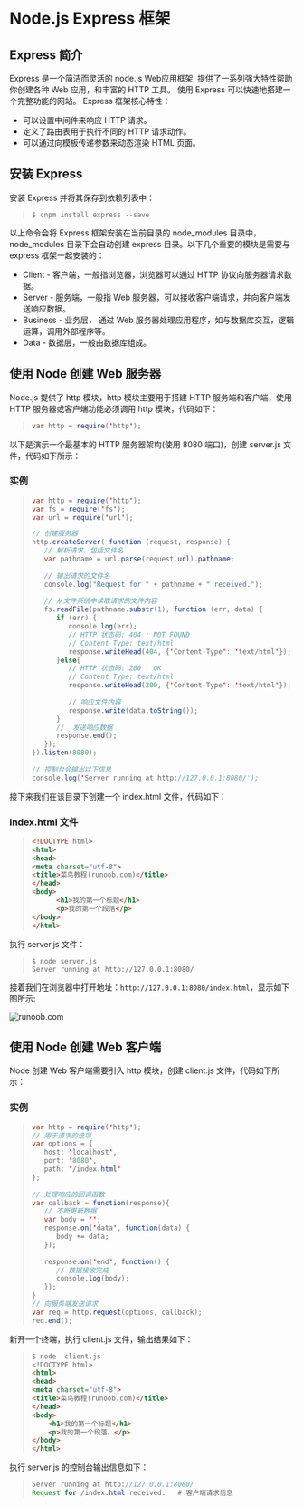 # Node.js Express 框架

## Express 简介

Express 是一个简洁而灵活的 node.js Web应用框架, 提供了一系列强大特性帮助你创建各种 Web 应用，和丰富的 HTTP 工具。
使用 Express 可以快速地搭建一个完整功能的网站。
Express 框架核心特性：

* 可以设置中间件来响应 HTTP 请求。
* 定义了路由表用于执行不同的 HTTP 请求动作。
* 可以通过向模板传递参数来动态渲染 HTML 页面。

## 安装 Express

安装 Express 并将其保存到依赖列表中：

> ```npm
> $ cnpm install express --save
> ```

以上命令会将 Express 框架安装在当前目录的 node_modules 目录中， node_modules 目录下会自动创建 express 目录。以下几个重要的模块是需要与 express 框架一起安装的：

* Client - 客户端，一般指浏览器，浏览器可以通过 HTTP 协议向服务器请求数据。
* Server - 服务端，一般指 Web 服务器，可以接收客户端请求，并向客户端发送响应数据。
* Business - 业务层， 通过 Web 服务器处理应用程序，如与数据库交互，逻辑运算，调用外部程序等。
* Data - 数据层，一般由数据库组成。

## 使用 Node 创建 Web 服务器

Node.js 提供了 http 模块，http 模块主要用于搭建 HTTP 服务端和客户端，使用 HTTP 服务器或客户端功能必须调用 http 模块，代码如下：

> ```java
> var http = require('http');
> ```

以下是演示一个最基本的 HTTP 服务器架构(使用 8080 端口)，创建 server.js 文件，代码如下所示：

### 实例

> ```java
> var http = require('http');
> var fs = require('fs');
> var url = require('url');
> 
> // 创建服务器
> http.createServer( function (request, response) {
>    // 解析请求，包括文件名
>    var pathname = url.parse(request.url).pathname;
>    
>    // 输出请求的文件名
>    console.log("Request for " + pathname + " received.");
>    
>    // 从文件系统中读取请求的文件内容
>    fs.readFile(pathname.substr(1), function (err, data) {
>       if (err) {
>          console.log(err);
>          // HTTP 状态码: 404 : NOT FOUND
>          // Content Type: text/html
>          response.writeHead(404, {'Content-Type': 'text/html'});
>       }else{             
>          // HTTP 状态码: 200 : OK
>          // Content Type: text/html
>          response.writeHead(200, {'Content-Type': 'text/html'});    
>          
>          // 响应文件内容
>          response.write(data.toString());        
>       }
>       //  发送响应数据
>       response.end();
>    });   
> }).listen(8080);
>  
> // 控制台会输出以下信息
> console.log('Server running at http://127.0.0.1:8080/');
> ```

接下来我们在该目录下创建一个 index.html 文件，代码如下：

### index.html 文件

> ```html
> <!DOCTYPE html>
> <html>
> <head>
> <meta charset="utf-8">
> <title>菜鸟教程(runoob.com)</title>
> </head>
> <body>
>       <h1>我的第一个标题</h1>
>       <p>我的第一个段落</p>
> </body>
> </html>
> ```

执行 server.js 文件：

> ```node
> $ node server.js
> Server running at http://127.0.0.1:8080/
> ```

接着我们在浏览器中打开地址：`http://127.0.0.1:8080/index.html`，显示如下图所示:

![runoob.com](a.jpg)

## 使用 Node 创建 Web 客户端

Node 创建 Web 客户端需要引入 http 模块，创建 client.js 文件，代码如下所示：

### 实例

> ```java
> var http = require('http');
> // 用于请求的选项
> var options = {
>    host: 'localhost',
>    port: '8080',
>    path: '/index.html'  
> };
>  
> // 处理响应的回调函数
> var callback = function(response){
>    // 不断更新数据
>    var body = '';
>    response.on('data', function(data) {
>       body += data;
>    });
>    
>    response.on('end', function() {
>       // 数据接收完成
>       console.log(body);
>    });
> }
> // 向服务端发送请求
> var req = http.request(options, callback);
> req.end();
> ```

新开一个终端，执行 client.js 文件，输出结果如下：

> ```markdown
> $ node  client.js
> <!DOCTYPE html>
> <html>
> <head>
> <meta charset="utf-8">
> <title>菜鸟教程(runoob.com)</title>
> </head>
> <body>
>     <h1>我的第一个标题</h1>
>     <p>我的第一个段落。</p>
> </body>
> </html>
> ```

执行 server.js 的控制台输出信息如下：

> ```java
> Server running at http://127.0.0.1:8080/
> Request for /index.html received.   # 客户端请求信息
> ```
